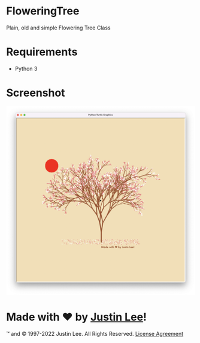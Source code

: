 # FloweringTree

Plain, old and simple Flowering Tree Class

# Requirements

- Python 3

# Screenshot

![](./img/FloweringTree.png)

# Made with ❤ by [Justin Lee](https://github.com/realJustinLee)!

™ and © 1997-2022 Justin Lee. All Rights Reserved. [License Agreement](./LICENSE)
